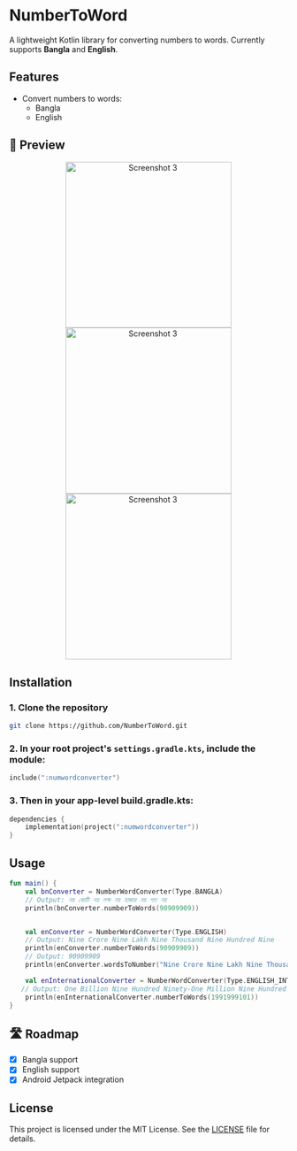 # NumberToWord

A lightweight Kotlin library for converting numbers to words. Currently supports **Bangla** and **English**.

## Features

- Convert numbers to words:
  - Bangla
  - English
## 📸 Preview

<div align="center">
  <img src="https://github.com/user-attachments/assets/567e2159-1420-4c69-8a1c-4c38f3f21f4a" alt="Screenshot 3" width="300" />
  <img src="https://github.com/user-attachments/assets/675b0d3b-e67b-4807-9bc8-ff6768c3045d" alt="Screenshot 3" width="300" />
  <img src="https://github.com/user-attachments/assets/8df30afb-3494-4a7e-998d-77d67c589637" alt="Screenshot 3" width="300" />
</div>


## Installation

### 1. Clone the repository
```bash
git clone https://github.com/NumberToWord.git
```
### 2. In your **root project's `settings.gradle.kts`**, include the module:

```kotlin
include(":numwordconverter")
```
### 3. Then in your app-level build.gradle.kts:
```kotlin
dependencies {
    implementation(project(":numwordconverter"))
}
```
## Usage
```kotlin
fun main() {
    val bnConverter = NumberWordConverter(Type.BANGLA)
    // Output: নয় কোটি নয় লক্ষ নয় হাজার নয় শত নয়
    println(bnConverter.numberToWords(90909909))


    val enConverter = NumberWordConverter(Type.ENGLISH)
    // Output: Nine Crore Nine Lakh Nine Thousand Nine Hundred Nine
    println(enConverter.numberToWords(90909909))
    // Output: 90909909
    println(enConverter.wordsToNumber("Nine Crore Nine Lakh Nine Thousand Nine Hundred Nine"))

    val enInternationalConverter = NumberWordConverter(Type.ENGLISH_INTERNATIONAL)
   // Output: One Billion Nine Hundred Ninety-One Million Nine Hundred Ninety-Nine Thousand One Hundred One
    println(enInternationalConverter.numberToWords(1991999101))
}
```
## 🛣️ Roadmap

- [x] Bangla support
- [x] English support
- [x] Android Jetpack integration

## License

This project is licensed under the MIT License. See the [LICENSE](LICENSE) file for details.
